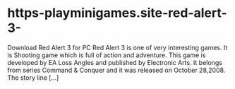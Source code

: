 # https-playminigames.site-red-alert-3-
Download Red Alert 3 for PC Red Alert 3 is one of very interesting games. It is Shooting game which is full of action and adventure. This game is developed by EA Loss Angles and published by Electronic Arts. It belongs from series Command &amp; Conquer and it  was released on October 28,2008. The story line […]
